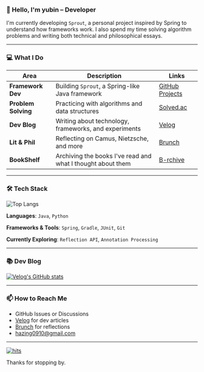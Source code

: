 ### 🌱 Hello, I'm yubin – Developer

I'm currently developing `Sprout`, a personal project inspired by Spring to understand how frameworks work. I also spend my time solving algorithm problems and writing both technical and philosophical essays.

---

### 💻 What I Do

| Area | Description | Links |
|------|-------------|--------|
| **Framework Dev** | Building `Sprout`, a Spring-like Java framework | [GitHub Projects](https://github.com/yyubin/sprout) |
| **Problem Solving** | Practicing with algorithms and data structures | [Solved.ac](https://solved.ac/profile/hazing120) |
| **Dev Blog** | Writing about technology, frameworks, and experiments | [Velog](https://velog.io/@cassidy/posts) |
| **Lit & Phil** | Reflecting on Camus, Nietzsche, and more | [Brunch](https://brunch.co.kr/@yyubin) |
| **BookShelf** | Archiving the books I've read and what I thought about them | [B-rchive](https://bookshelf-indol.vercel.app) |

---

### 🛠 Tech Stack

![Top Langs](https://github-readme-stats.vercel.app/api/top-langs/?username=yyubin&layout=compact)

**Languages**: `Java`, `Python`

**Frameworks & Tools**: `Spring`, `Gradle`, `JUnit`, `Git`

**Currently Exploring**: `Reflection API`, `Annotation Processing`

---

### 📚 Dev Blog
[![Velog's GitHub stats](https://velog-readme-stats.vercel.app/api?name=cassidy)](https://velog.io/@cassidy/posts)

---

### 📫 How to Reach Me

- GitHub Issues or Discussions
- [Velog](https://velog.io/@cassidy/posts) for dev articles
- [Brunch](https://brunch.co.kr/@yyubin) for reflections
- hazing0910@gmail.com

---

[![hits](https://myhits.vercel.app/api/hit/https%3A%2F%2Fgithub.com%2Fyyubin?color=green&label=hits&size=medium)](https://myhits.vercel.app)  

Thanks for stopping by.  



